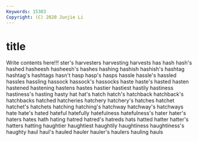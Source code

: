 ```yaml
---
Keywords: 15303
Copyright: (C) 2020 Junjie Li
---
```


# title

Write contents here!!!
ster's 
harvesters 
harvesting 
harvests 
has 
hash 
hash's
hashed 
hasheesh 
hasheesh's 
hashes 
hashing 
hashish 
hashish's 
hashtag 
hashtag's 
hashtags
hasn't 
hasp 
hasp's 
hasps 
hassle 
hassle's 
hassled 
hassles 
hassling 
hassock
hassock's 
hassocks 
haste 
haste's 
hasted 
hasten 
hastened 
hastening 
hastens 
hastes
hastier 
hastiest 
hastily 
hastiness 
hastiness's 
hasting 
hasty 
hat 
hat's 
hatch
hatch's 
hatchback 
hatchback's 
hatchbacks 
hatched 
hatcheries 
hatchery 
hatchery's 
hatches 
hatchet
hatchet's 
hatchets 
hatching 
hatching's 
hatchway 
hatchway's 
hatchways 
hate 
hate's 
hated
hateful 
hatefully 
hatefulness 
hatefulness's 
hater 
hater's 
haters 
hates 
hath 
hating
hatred 
hatred's 
hatreds 
hats 
hatted 
hatter 
hatter's 
hatters 
hatting 
haughtier
haughtiest 
haughtily 
haughtiness 
haughtiness's 
haughty 
haul 
haul's 
hauled 
hauler 
hauler's
haulers 
hauling 
hauls 
